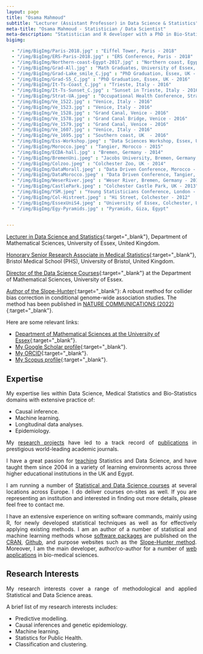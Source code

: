 ```yaml
---
layout: page
title: "Osama Mahmoud"
subtitle: "Lecturer (Assistant Professor) in Data Science & Statistics"
meta-title: "Osama Mahmoud - Statistician / Data Scientist"
meta-description: "Statistician and R developer with a PhD in Bio-Statistics, a MS.c. and a BS.c. degrees in Applied Statistics. An expert in classification, clustering techniques, causal inference, longitudinal modelling and data analysis of public health"
bigimg:

  - "/img/BigImg/Paris-2018.jpg" : "Eiffel Tower, Paris - 2018"
  - "/img/BigImg/ERS-Paris-2018.jpg" : "ERS Conference, Paris - 2018"
  - "/img/BigImg/Northern-coast-Egypt-2017.jpg" : "Northern coast, Egypt - 2017"
  - "/img/BigImg/Grad-All.jpg" : "Math Graduates, University of Essex, UK - 2016"
  - "/img/BigImg/Grad-Lake_smile_C.jpg" : "PhD Graduation, Essex, UK - 2016"
  - "/img/BigImg/Grad-S5_C.jpg" : "PhD Graduation, Essex, UK - 2016"
  - "/img/BigImg/It-Ts-Coast_C.jpg" : "Trieste, Italy - 2016"
  - "/img/BigImg/It-Ts-Sunset_C.jpg" : "Sunset in Trieste, Italy - 2016"
  - "/img/BigImg/Strat-UA.jpeg" : "Occupational Health Conference, Stratford-Upon-Avon, UK - 2016"
  - "/img/BigImg/Ve_1522.jpg" : "Venice, Italy - 2016"
  - "/img/BigImg/Ve_1523.jpg" : "Venice, Italy - 2016"
  - "/img/BigImg/Ve_1528.jpg" : "Grand Canal, Venice - 2016"
  - "/img/BigImg/Ve_1578.jpg" : "Grand Canal Bridge, Venice - 2016"
  - "/img/BigImg/Ve_1579.jpg" : "Grand Canal, Venice - 2016"
  - "/img/BigImg/Ve_1607.jpg" : "Venice, Italy - 2016"
  - "/img/BigImg/Ve_1695.jpg" : "Southern coast, UK  - 2016"
  - "/img/BigImg/Ess-Workshop.jpeg" : "Data Sciences Workshop, Essex, UK - 2015"
  - "/img/BigImg/Morocco.jpeg" : "Tangier, Morocco - 2015"
  - "/img/BigImg/ECDA-hall.jpg" : "Bremen, Germany - 2014"
  - "/img/BigImg/BremenUni.jpeg" : "Jacobs University, Bremen, Germany - 2014"
  - "/img/BigImg/Colzoo.jpeg" : "Colchester Zoo, UK - 2014"
  - "/img/BigImg/DataMorall.jpeg" : "Data Driven Conference, Morocco - 2014"
  - "/img/BigImg/DataMorocco.jpeg" : "Data Driven Conference, Tangier, Morocco - 2014"
  - "/img/BigImg/WeserRiver.jpeg" : "Weser River, Bremen, Germany - 2014"
  - "/img/BigImg/CastlePark.jpeg" : "Colchester Castle Park, UK - 2013"
  - "/img/BigImg/YSM.jpeg" : "Young Statisticians Conference, London - 2013"
  - "/img/BigImg/Col-Histreet.jpeg" : "Hi Street, Colchester - 2012"
  - "/img/BigImg/EssexUniS4.jpeg" : "University of Essex, Colchester, UK - 2012"
  - "/img/BigImg/Egy-Pyramids.jpg" : "Pyramids, Giza, Egypt"

  
---
```

[Lecturer in Data Science and Statistics](https://www.essex.ac.uk/people/abdel02200/osama-mahmoud "Show academic profile at UoE"){:target="_blank"}, Department of Mathematical Sciences, University of Essex, United Kingdom.

[Honorary Senior Research Associate in Medical Statistics](https://www.bris.ac.uk/contact/person/getDetails?personKey=0VHFlG3d37FvlpvyrKJH3AZqocgDHh){:target="_blank"}, Bristol Medical School (PHS), University of Bristol, United Kingdom.

[Director of the Data Science Courses](https://www.essex.ac.uk/courses/pg00742/1/msc-data-science){:target="_blank"} at the Department of Mathematical Sciences, University of Essex.

[Author of the Slope-Hunter](http://osmahmoud.com/SlopeHunter/index.html){:target="_blank"}: A robust method for collider bias correction in conditional genome-wide association studies. The method has been published in [NATURE COMMUNICATIONS (2022)](https://rdcu.be/cGdDd){:target="_blank"}.

Here are some relevant links:
 - [Department of Mathematical Sciences at the University of Essex](https://www.essex.ac.uk/departments/mathematical-sciences "DMS, University of Essex"){:target="_blank"}.
 - [My Google Scholar profile](https://scholar.google.com/citations?user=sLf22b8AAAAJ&hl=en){:target="_blank"}.
 - [My ORCID](https://orcid.org/0000-0003-0342-6704){:target="_blank"}.
 - [My Scopus profile](https://www.scopus.com/authid/detail.uri?authorId=57193535862){:target="_blank"}.
  
## Expertise

<p align="justify">
My expertise lies within Data Science, Medical Statistics and Bio-Statistics domains with extensive practice of:
</p>

  - Causal inference.
  - Machine learning.
  - Longitudinal data analyses.
  - Epidemiology.

<p align="justify">
My <a href="/Research/Selected-projects" title="List of projects" target="_blank">research projects</a> have led to a track record of <a href="/Research" title="List of publications" target="_blank">publications</a> in prestigious world-leading academic journals.
</p>

<p align="justify">
I have a great passion for <a href="/Teaching" title="My teaching activities" target="_blank">teaching</a> Statistics and Data Science, and have taught them since 2004 in a variety of learning environments across three higher educational institutions in the UK and Egypt.
</p>

<p align="justify">
I am running a number of <a href="/R-courses" title="Details on R courses" target="_blank">Statistical and Data Science courses</a> at several locations across Europe. I do deliver courses on-sites as well. If you are representing an institution and interested in finding out more details, please feel free to contact me.
</p>

<p align="justify">
I have an extensive experience on writing software commands, mainly using R, for newly developed statistical techniques as well as for effectively applying existing methods. I am an author of a number of statistical and machine learning methods whose <a href="https://www.rdocumentation.org/collaborators/name/Osama%20Mahmoud" target="_blank" title="Published packages"> software packages</a> are published on the <a href="https://cran.r-project.org/" target="_blank" title="Comprehensive R Archive Network">CRAN</a>, <a href="https://github.com/Osmahmoud" target="_blank" title="My Github">Github</a>, and purpose websites such as
the <a href="http://osmahmoud.com/SlopeHunter/index.html" target="_blank" title="Slope-Hunter method">Slope-Hunter method</a>. Moreover, I am the main developer, author/co-author for a number of <a href="/Shiny" title="List of web applications" target="_blank">web applications</a> in bio-medical sciences.
</p>


## Research Interests

<p align="justify">
My research interests cover a range of methodological and applied Statistical and Data Science areas.
</p>

A brief list of my research interests includes:

  - Predictive modelling.
  - Causal inferences and genetic epidemiology.
  - Machine learning.
  - Statistics for Public Health.
  - Classification and clustering.

